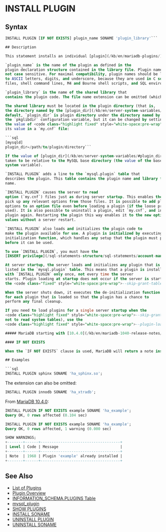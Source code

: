 # INSTALL PLUGIN

## Syntax

```sql
INSTALL PLUGIN [IF NOT EXISTS] plugin_name SONAME 'plugin_library'```

## Description

This statement installs an individual [plugin](/kb/en/mariadb-plugins/) from the specified library. To install the whole library (which could be required), use [INSTALL SONAME](/sql-statements-structure/sql-statements/administrative-sql-statements/plugin-sql-statements/install-soname). See also [Installing a Plugin](/kb/en/plugin-overview/#installing-a-plugin).

`plugin_name` is the name of the plugin as defined in the
plugin declaration structure contained in the library file. Plugin names are
not case sensitive. For maximal compatibility, plugin names should be limited
to ASCII letters, digits, and underscore, because they are used in C source
files, shell command lines, M4 and Bourne shell scripts, and SQL environments.

`plugin_library` is the name of the shared library that
contains the plugin code. The file name extension can be omitted (which makes the statement look the same on all architectures).

The shared library must be located in the plugin directory (that is,
the directory named by the [plugin_dir](/kb/en/server-system-variables/#plugin_dir) system variable). The library must be in the plugin directory itself, not in a subdirectory. By
default, `plugin_dir` is plugin directory under the directory named by
the `pkglibdir` configuration variable, but it can be changed by setting
the value of <code class="highlight fixed" style="white-space:pre-wrap">plugin_dir</code> at server startup. For example, set
its value in a `my.cnf` file:

```sql
[mysqld]
plugin_dir=/path/to/plugin/directory```

If the value of [plugin_dir](/kb/en/server-system-variables/#plugin_dir) is a relative path name, it is
taken to be relative to the MySQL base directory (the value of the basedir
system variable).

`INSTALL PLUGIN` adds a line to the `mysql.plugin` table that
describes the plugin. This table contains the plugin name and library file
name.

`INSTALL PLUGIN` causes the server to read
option (`my.cnf`) files just as during server startup. This enables the plugin to
pick up any relevant options from those files. It is possible to add plugin
options to an option file even before loading a plugin (if the loose prefix is
used). It is also possible to uninstall a plugin, edit `my.cnf`, and install the
plugin again. Restarting the plugin this way enables it to the new option
values without a server restart.

`INSTALL PLUGIN` also loads and initializes the plugin code to
make the plugin available for use. A plugin is initialized by executing its
initialization function, which handles any setup that the plugin must perform
before it can be used.

To use `INSTALL PLUGIN`, you must have the
[INSERT privilege](/sql-statements-structure/sql-statements/account-management-sql-commands/grant) for the `mysql.plugin` table.

At server startup, the server loads and initializes any plugin that is
listed in the `mysql.plugin` table. This means that a plugin is installed
with `INSTALL PLUGIN` only once, not every time the server
starts. Plugin loading at startup does not occur if the server is started with
the <code class="fixed" style="white-space:pre-wrap">--skip-grant-tables</code> option.

When the server shuts down, it executes the de-initialization function
for each plugin that is loaded so that the plugin has a chance to
perform any final cleanup.

If you need to load plugins for a single server startup when the
<code class="highlight fixed" style="white-space:pre-wrap">--skip-grant-tables</code> option is given (which tells the server
not to read system tables), use the 
<code class="highlight fixed" style="white-space:pre-wrap">--plugin-load</code> [mysqld option](/kb/en/mysqld-options-full-list/).

##### MariaDB starting with [10.4.0](/kb/en/mariadb-1040-release-notes/)

#### IF NOT EXISTS

When the `IF NOT EXISTS` clause is used, MariaDB will return a note instead of an error if the specified plugin already exists. See [SHOW WARNINGS](/sql-statements-structure/sql-statements/administrative-sql-statements/show/show-warnings).

## Examples

```sql
INSTALL PLUGIN sphinx SONAME 'ha_sphinx.so';
```

The extension can also be omitted:

```sql
INSTALL PLUGIN innodb SONAME 'ha_xtradb';
```

From [MariaDB 10.4.0](/kb/en/mariadb-1040-release-notes/):

```sql
INSTALL PLUGIN IF NOT EXISTS example SONAME 'ha_example';
Query OK, 0 rows affected (0.104 sec)

INSTALL PLUGIN IF NOT EXISTS example SONAME 'ha_example';
Query OK, 0 rows affected, 1 warning (0.000 sec)

SHOW WARNINGS;
+-------+------+------------------------------------+
| Level | Code | Message                            |
+-------+------+------------------------------------+
| Note  | 1968 | Plugin 'example' already installed |
+-------+------+------------------------------------+
```

## See Also

- [List of Plugins](/columns-storage-engines-and-plugins/plugins/information-on-plugins/list-of-plugins)
- [Plugin Overview](/columns-storage-engines-and-plugins/plugins/plugin-overview)
- [INFORMATION_SCHEMA.PLUGINS Table](/sql-statements-structure/sql-statements/administrative-sql-statements/system-tables/information-schema/information-schema-tables/plugins-table-information-schema)
- [mysql_plugin](/clients-utilities/mysql_plugin)
- [SHOW PLUGINS](/sql-statements-structure/sql-statements/administrative-sql-statements/show/show-plugins)
- [INSTALL SONAME](/sql-statements-structure/sql-statements/administrative-sql-statements/plugin-sql-statements/install-soname)
- [UNINSTALL PLUGIN](/sql-statements-structure/sql-statements/administrative-sql-statements/plugin-sql-statements/uninstall-plugin)
- [UNINSTALL SONAME](/sql-statements-structure/sql-statements/administrative-sql-statements/plugin-sql-statements/uninstall-soname)